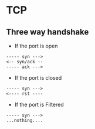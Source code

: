 # TCP

## Three way handshake

- If the port is open

```
----- syn --->
<-- syn/ack --
----- ack --->
```

- If the port is closed

```
----- syn --->
<---- rst ----
```

- If the port is Filtered

```
----- syn --->
...nothing....	
```